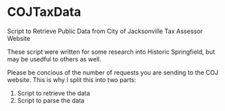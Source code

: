 # COJTaxData
Script to Retrieve Public Data from City of Jacksonville Tax Assessor Website

These script were written for some research into Historic Springfield, but may be usedful to others as well.

Please be concious of the number of requests you are sending to the COJ website. This is why I split this into two parts:

1) Script to retrieve the data
2) Script to parse the data